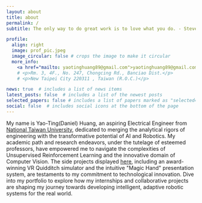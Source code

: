```yaml
---
layout: about
title: about
permalink: /
subtitle: The only way to do great work is to love what you do. - Steve Jobs

profile:
  align: right
  image: prof_pic.jpeg
  image_circular: false # crops the image to make it circular
  more_info:
    <a href="mailto: yaotinghuang89@gmail.com">yaotinghuang89@gmail.com</a>
    # <p>Rm. 3, 4F., No. 247, Chongcing Rd., Banciao Dist.</p>
    # <p>New Taipei City 220311 , Taiwan (R.O.C.)</p>

news: true  # includes a list of news items
latest_posts: false  # includes a list of the newest posts
selected_papers: false # includes a list of papers marked as "selected={true}"
social: false  # includes social icons at the bottom of the page
---
```


My name is Yao-Ting(Daniel) Huang, an aspiring Electrical Engineer from [National Taiwan University](https://www.ntu.edu.tw/), dedicated to merging the analytical rigors of engineering with the transformative potential of AI and Robotics. My academic path and research endeavors, under the tutelage of esteemed professors, have empowered me to navigate the complexities of Unsupervised Reinforcement Learning and the innovative domain of Computer Vision. The side projects displayed [here](https://daniel891116.github.io/projects/), including an award-winning VR Quidditch simulator and the intuitive "Magic Hand" presentation system, are testaments to my commitment to technological innovation. Dive into my portfolio to explore how my internships and collaborative projects are shaping my journey towards developing intelligent, adaptive robotic systems for the real world.